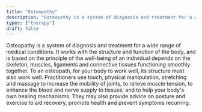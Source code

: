 ```yaml
---
title: "Osteopathy"
description: "Osteopathy is a system of diagnosis and treatment for a wide range of medical conditions."
types: ["therapy"]
draft: false
---
```


Osteopathy is a system of diagnosis and treatment for a wide range of medical conditions. It works with the structure and function of the body, and is based on the principle of the well-being of an individual depends on the skeleton, muscles, ligaments and connective tissues functioning smoothly together. To an osteopath, for your body to work well, its structure must also work well. Practitioners use touch, physical manipulation, stretching and massage to increase the mobility of joints, to relieve muscle tension, to enhance the blood and nerve supply to tissues, and to help your body's own healing mechanisms. They may also provide advice on posture and exercise to aid recovery, promote health and prevent symptoms recurring.
